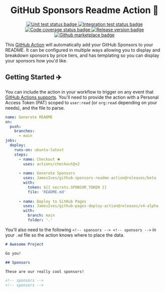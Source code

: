 <h1 align="center">
  GitHub Sponsors Readme Action 💖
</h1>

<p align="center">
  <a href="https://github.com/JamesIves/github-pages-deploy-action/actions">
    <img src="https://github.com/JamesIves/github-pages-deploy-action/workflows/unit-tests/badge.svg" alt="Unit test status badge">
  </a>
  
  <a href="https://github.com/JamesIves/github-pages-deploy-action/actions">
    <img src="https://github.com/JamesIves/github-pages-deploy-action/workflows/integration-tests/badge.svg" alt="Integration test status badge">
  </a>
  
  <a href="https://codecov.io/gh/JamesIves/github-pages-deploy-action/branch/dev">
    <img src="https://codecov.io/gh/JamesIves/github-pages-deploy-action/branch/dev/graph/badge.svg" alt="Code coverage status badge">
  </a>
  
  <a href="https://github.com/JamesIves/github-pages-deploy-action/releases">
    <img src="https://img.shields.io/github/v/release/JamesIves/github-pages-deploy-action.svg?logo=github" alt="Release version badge">
  </a>
  
  <a href="https://github.com/marketplace/actions/deploy-to-github-pages">
    <img src="https://img.shields.io/badge/action-marketplace-blue.svg?logo=github&color=orange" alt="Github marketplace badge">
  </a>
</p>

<p align="center">

  This <a href="https://github.com/features/actions">GitHub Action</a> will automatically add your GitHub Sponsors to your README. It can be configured in multiple ways allowing you to display and breakdown sponsors by price tiers, and has templating so you can display your sponsors how you'd like.
</p>

## Getting Started ✈️
You can include the action in your workflow to trigger on any event that [GitHub Actions supports](https://help.github.com/en/articles/events-that-trigger-workflows). You'll need to provide the action with a Personal Access Token (PAT) scoped to `user:read` (or `org:read` depending on your needs), and the file to parse.

```yml
name: Generate README
on:
  push:
    branches:
      - main
jobs:  
  deploy:
    runs-on: ubuntu-latest
    steps:
      - name: Checkout 🛎️
        uses: actions/checkout@v2
        
      - name: Generate Sponsors 
        uses: JamesIves/github-sponsors-readme-action@releases/beta
        with:
          token: ${{ secrets.SPONSOR_TOKEN }}
          file: 'README.md'
  
      - name: Deploy to GitHub Pages
        uses: JamesIves/github-pages-deploy-action@releases/v4-alpha
        with: 
          branch: main
          folder: '.'
```

You'll also need to the following `<!-- sponsors --> <!-- sponsors -->` in your `.md` file so the action knows where to place the data.

```md
# Awesome Project

Go you!

## Sponsors

These are our really cool sponsors!

<!-- sponsors -->
<!-- sponsors -->
```
